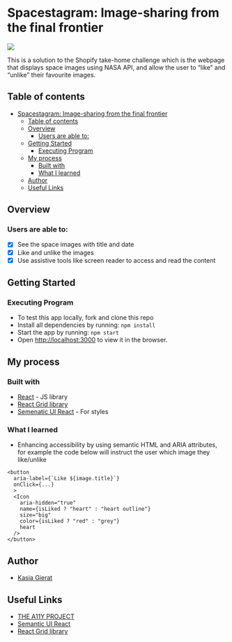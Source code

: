 # Spacestagram: Image-sharing from the final frontier

<img src="./public/screenshot.png" />

This is a solution to the Shopify take-home challenge which is the webpage that displays space images using NASA API, and allow the user to “like” and “unlike” their favourite images.

## Table of contents

- [Spacestagram: Image-sharing from the final frontier](#spacestagram-image-sharing-from-the-final-frontier)
  - [Table of contents](#table-of-contents)
  - [Overview](#overview)
    - [Users are able to:](#users-are-able-to)
  - [Getting Started](#getting-started)
    - [Executing Program](#executing-program)
  - [My process](#my-process)
    - [Built with](#built-with)
    - [What I learned](#what-i-learned)
  - [Author](#author)
  - [Useful Links](#useful-links)

## Overview

### Users are able to:

- [x] See the space images with title and date
- [x] Like and unlike the images
- [x] Use assistive tools like screen reader to access and read the content

## Getting Started

### Executing Program

- To test this app locally, fork and clone this repo
- Install all dependencies by running: `npm install`
- Start the app by running: `npm start`
- Open [http://localhost:3000](http://localhost:3000) to view it in the browser.

## My process

### Built with

- [React](https://reactjs.org/) - JS library
- [React Grid library](https://tsuyoshiwada.github.io/react-stack-grid/#/)
- [Semenatic UI React](https://react.semantic-ui.com/) - For styles

### What I learned

- Enhancing accessibility by using semantic HTML and ARIA attributes, for example the code below will instruct the user which image they like/unlike

```
<button
  aria-label={`Like ${image.title}`}
  onClick={...}
  >
  <Icon
    aria-hidden="true"
    name={isLiked ? "heart" : "heart outline"}
    size="big"
    color={isLiked ? "red" : "grey"}
    heart
  />
</button>
```

## Author

- [Kasia Gierat](https://www.linkedin.com/in/kasia-gierat/)

## Useful Links

- [THE A11Y PROJECT](https://www.a11yproject.com/checklist/)
- [Semantic UI React](https://react.semantic-ui.com/)
- [React Grid library](https://tsuyoshiwada.github.io/react-stack-grid/#/)
